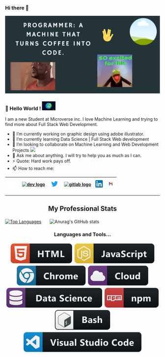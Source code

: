 ### Hi there 👋
<img src="Cheers! (1).gif" alt="">

### 👋 Hello World !  <img src="299891a5fc87e239d87f782ba6608682.gif" width="44px">
  
I am a new Student at Microverse inc. I love Machine Learning and trying to find more about Full Stack Web Development. 

- 🔭 I’m currently working on graphic design using adobe illustrator.
- 🌱 I’m currently learning Data Science | Full Stack Web development
- 👯 I’m looking to collaborate on Machine Learning and Web Development Projects <img src="https://media.giphy.com/media/WUlplcMpOCEmTGBtBW/giphy.gif" width="30">
- 💬 Ask me about anything. I will try to help you as much as I can.
- ⚡ Quote: Hard work pays off.
- 📫 How to reach me:

| [<img src="https://raw.githubusercontent.com/Delta456/Delta456/master/img/github.png" alt="github logo" width="34">](https://github.com/hamid-murambiwa) |  [<img src="https://raw.githubusercontent.com/Delta456/Delta456/master/img/dev.png" alt="dev logo" width="24">](https://dev.to/hamidmurambiwa) |  [<img src="https://raw.githubusercontent.com/Delta456/Delta456/master/img/twitter.png" alt="twitter logo" width="34">](https://twitter.com/Hamid87789454) |  [<img src="https://raw.githubusercontent.com/Delta456/Delta456/master/img/gitlab.png" alt="gitlab logo" width="24">](https://gitlab.com/machipisajunior) |  [<img src="LinkedIn_logo_initials.png" alt="linkedin logo" width="24">](https://www.linkedin.com/in/hamid-murambiwa-8a9a9520a/) |  [<img src="Gmail-logo.png" alt="gmail logo" width="24">](machipisajunior@gmail.com)
|---|---|---|---|---|---|

----


## <p align="center">My Professional Stats</p>

[![Top Languages](https://github-readme-stats.vercel.app/api/top-langs/?username=hamid-murambiwa&theme=dark)](https://github.com/KDlamini/github-readme-stats) &nbsp; &nbsp; &nbsp;
![Anurag's GitHub stats](https://github-readme-stats.vercel.app/api?username=hamid-murambiwa&show_icons=true&theme=dark)



### <p align="center">Languages and Tools...</p>

<p align="center">
 <img src="https://raw.githubusercontent.com/8bithemant/8bithemant/master/svg/dev/languages/html.svg" alt="Twitter" style="vertical-align:top; margin:4px"><img src="https://raw.githubusercontent.com/8bithemant/8bithemant/master/svg/dev/languages/js.svg" alt="Twitter" style="vertical-align:top; margin:4px"><img src="https://raw.githubusercontent.com/8bithemant/8bithemant/master/svg/dev/misc/chrome.svg" alt="Twitter" style="vertical-align:top; margin:4px"><img src="https://raw.githubusercontent.com/8bithemant/8bithemant/master/svg/dev/misc/cloud.svg" alt="Twitter" style="vertical-align:top; margin:4px"><img src="https://raw.githubusercontent.com/8bithemant/8bithemant/master/svg/dev/misc/datascience.svg" alt="Twitter" style="vertical-align:top; margin:4px"><img src="https://raw.githubusercontent.com/8bithemant/8bithemant/master/svg/dev/services/npm.svg" alt="Twitter" style="vertical-align:top; margin:4px"><img src="https://raw.githubusercontent.com/8bithemant/8bithemant/master/svg/dev/tools/bash.svg" alt="Twitter" style="vertical-align:top; margin:4px"><img src="https://raw.githubusercontent.com/8bithemant/8bithemant/master/svg/dev/tools/visualstudio_code.svg" alt="Twitter" style="vertical-align:top; margin:4px">

</p>



<!--
**hamid-murambiwa/hamid-murambiwa** is a ✨ _special_ ✨ repository because its `README.md` (this file) appears on your GitHub profile.

Here are some ideas to get you started:

- 🔭 I’m currently working on ...
- 🌱 I’m currently learning ...
- 👯 I’m looking to collaborate on ...
- 🤔 I’m looking for help with ...
- 💬 Ask me about ...
- 📫 How to reach me: ...
- 😄 Pronouns: ...
- ⚡ Fun fact: ...
-->
